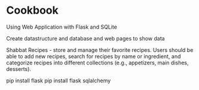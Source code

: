 # Cookbook

Using Web Application with Flask and SQLite

Create datastructure and database and web pages to show data

Shabbat Recipes - store and manage their favorite recipes. Users should be able to add new recipes, search for recipes by name or ingredient, and categorize recipes into different collections (e.g., appetizers, main dishes, desserts).


pip install flask
pip install flask sqlalchemy
